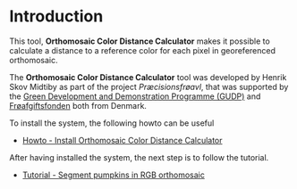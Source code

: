 # Introduction
This tool, **Orthomosaic Color Distance Calculator** makes it possible to calculate a distance to a reference color for each pixel in georeferenced orthomosaic.

The **Orthomosaic Color Distance Calculator** tool was developed by Henrik Skov Midtiby as part of the project *Præcisionsfrøavl*, that was supported by the [Green Development and Demonstration Programme (GUDP)](https://gudp.lbst.dk/) and [Frøafgiftsfonden](https://froeafgiftsfonden.dk/) both from Denmark.

To install the system, the following howto can be useful
* [Howto - Install Orthomosaic Color Distance Calculator](Howto_Install.md)

After having installed the system, the next step is to follow the tutorial.
* [Tutorial - Segment pumpkins in RGB orthomosaic](Tutorial_Segment_pumpkins_in_rgb_orthomosaic.md)
